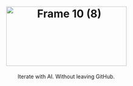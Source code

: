<h1 align="center"><img width="317" height="156" alt="Frame 10 (8)" src="https://github.com/user-attachments/assets/77f3e5e7-cf28-4d75-b41a-1359015fd07c" /></h1>

<p align="center">Iterate with AI. Without leaving GitHub.</p>